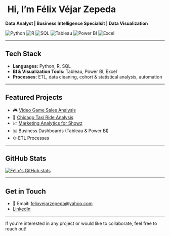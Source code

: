 # ​ Hi, I’m Félix Véjar Zepeda  
**Data Analyst | Business Intelligence Specialsit | Data Visualization**

![Python](https://img.shields.io/badge/Python-3776AB?style=for-the-badge&logo=python&logoColor=white)
![R](https://img.shields.io/badge/R-276DC3?style=for-the-badge&logo=r&logoColor=white)
![SQL](https://img.shields.io/badge/SQL-003B57?style=for-the-badge&logo=postgresql&logoColor=white)
![Tableau](https://img.shields.io/badge/Tableau-E97627?style=for-the-badge&logo=tableau&logoColor=white)
![Power BI](https://img.shields.io/badge/Power%20BI-F2C811?style=for-the-badge&logo=powerbi&logoColor=black)
![Excel](https://img.shields.io/badge/Excel-217346?style=for-the-badge&logo=microsoft-excel&logoColor=white)

---

##  Tech Stack  
- **Languages:** Python, R, SQL  
- **BI & Visualization Tools:** Tableau, Power BI, Excel  
- **Processes:** ETL, data cleaning, cohort & statistical analysis, automation  

---

##  Featured Projects  
- 🎮 [Video Game Sales Analysis](https://github.com/felixvejar/video-game-data-analysis)  
- 🚖 [Chicago Taxi Ride Analysis](https://github.com/felixvejar/chicago_taxi_ride_analysis)  
- 📈 [Marketing Analytics for Showz](https://github.com/felixvejar/my_first_marketing_analysis)  
- 📊 Business Dashboards (Tableau & Power BI)  
- ⚙️ ETL Processes  

---

##  GitHub Stats  
<!-- Optional: Embed dynamic stats -->
[![Félix's GitHub stats](https://github-readme-stats.vercel.app/api?username=felixvejar&show_icons=true&theme=radical)](https://github.com/felixvejar)

---

##  Get in Touch  
- 📧 Email: felixvejarzepeda@yahoo.com  
-  [LinkedIn](https://www.linkedin.com/in/felixvejarzepeda/)

---

If you're interested in any project or would like to collaborate, feel free to reach out!
